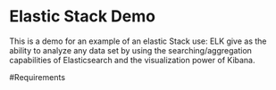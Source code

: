 # Elastic Stack Demo 
This is a demo for an example of an elastic Stack use: 
ELK give as the ability to analyze any data set by using the searching/aggregation capabilities of Elasticsearch and the visualization power of Kibana. 

#Requirements

